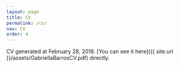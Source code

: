 ```yaml
---
layout: page
title: CV
permalink: /cv/
nav: CV
order: 4
---
```


CV generated at February 28, 2018. [You can see it here]({{ site.url }}/assets/GabriellaBarrosCV.pdf) directly.